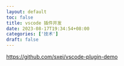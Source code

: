 ```yaml
---
layout: default
toc: false
title: vscode 插件开发
date: 2023-08-17T19:34:54+08:00
categories: ['技术']
draft: false
---
```


https://github.com/sxei/vscode-plugin-demo
